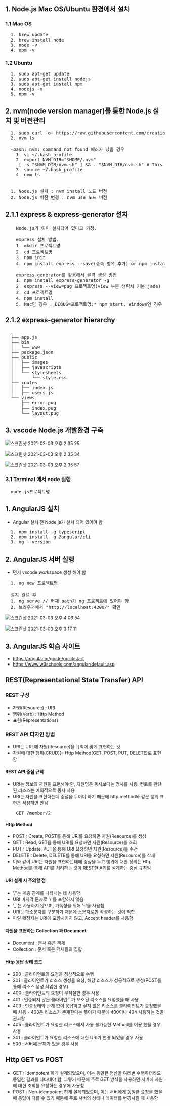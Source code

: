 ## 1. Node.js Mac OS/Ubuntu 환경에서 설치

### 1.1 Mac OS

<pre>
  1. brew update
  2. brew install node
  3. node -v
  4. npm -v
</pre>

### 1.2 Ubuntu

<pre>
  1. sudo apt-get update
  2. sudo apt-get install nodejs
  3. sudo apt-get install npm
  4. nodejs -v
  5. npm -v
</pre>

## 2. nvm(node version manager)를 통한 Node.js 설치 및 버전관리

<pre>
  1. sudo curl -o- https://raw.githubusercontent.com/creationix/nvm/v0.33.1/install.sh | bash
  2. nvm ls
  
  -bash: nvm: command not found 에러가 났을 경우
    1. vi ~/.bash_profile
    2. export NVM_DIR="$HOME/.nvm"
     [ -s "$NVM_DIR/nvm.sh" ] && . "$NVM_DIR/nvm.sh" # This loads nvm
    3. source ~/.bash_profile
    4. nvm ls


  1. Node.js 설치 : nvm install 노드 버전
  2. Node.js 버전 변경 : nvm use 노드 버전
</pre>

## 2.1.1 express & express-generator 설치
<pre>
    Node.js가 이미 설치되어 있다고 가정.
    
    express 설치 방법.
    1. mkdir 프로젝트명
    2. cd 프로젝트명
    3. npm init
    4. npm install express --save(종속 항목 추가) or npm install express(종속 항목 추가x)

    express-generator를 활용해서 골격 생성 방법
    1. npm install express-generator -g
    2. express --view=pug 프로젝트명(view 부분 생략시 기본 jade)
    3. cd 프로젝트명
    4. npm install
    5. Mac인 경우 : DEBUG=프로젝트명:* npm start, Windows인 경우 : set DEBUG=프로젝트명:* * npm start
</pre>

## 2.1.2 express-generator hierarchy
<pre>
  .
  ├── app.js                     
  ├── bin 
  │   └── www
  ├── package.json
  ├── public
  │   ├── images
  │   ├── javascripts
  │   └── stylesheets
  │       └── style.css
  ├── routes                 
  │   ├── index.js      
  │   ├── users.js            
  └── views
      ├── error.pug
      ├── index.pug
      └── layout.pug  
</pre>

## 3. vscode Node.js 개발환경 구축

![스크린샷 2021-03-03 오후 2 35 25](https://user-images.githubusercontent.com/77099686/109757939-1e158a00-7c2e-11eb-92d7-303886527a23.png)

![스크린샷 2021-03-03 오후 2 35 34](https://user-images.githubusercontent.com/77099686/109757945-2077e400-7c2e-11eb-9448-e9672d343a46.png)

![스크린샷 2021-03-03 오후 2 35 57](https://user-images.githubusercontent.com/77099686/109757948-21107a80-7c2e-11eb-9e40-3557d70209eb.png)

### 3.1 Terminal 에서 node 실행
<pre>
  node js프로젝트명
</pre>

## 1. AngularJS 설치
* Angular 설치 전 Node.js가 설치 되어 있어야 함

<pre>
  1. npm install -g typescript
  2. npm install -g @angular/cli
  3. ng --version
</pre>

## 2. AngularJS 서버 실행
* 먼저 vscode workspace 생성 해야 함

<pre>
  1. ng new 프로젝트명
  
  설치 완료 후
  1. ng serve // 현재 path가 ng 프로젝트에 있어야 함
  2. 브라우저에서 "http://localhost:4200/" 확인
</pre>

![스크린샷 2021-03-03 오후 4 06 54](https://user-images.githubusercontent.com/77099686/109767168-7c486a00-7c3a-11eb-9296-45ecadbcdded.png)

![스크린샷 2021-03-03 오후 3 17 11](https://user-images.githubusercontent.com/77099686/109761616-8c108000-7c33-11eb-85a5-9331bc9cd983.png)

## 3. AngularJS 학습 사이트
* https://angular.io/guide/quickstart
* https://www.w3schools.com/angular/default.asp

## REST(Representational State Transfer) API

### REST 구성
* 자원(Resource) : URI
* 행위(Verb) : Http Method
* 표현(Representations)

### REST API 디자인 방법
* URI는 URL에 자원(Resource)을 규칙에 맞게 표현하는 것 
* 자원에 대한 행위(CRUD)는 Http Method(GET, POST, PUT, DELETE)로 표현함

#### REST API 중심 규칙
* URI는 정보의 자원을 표현해야 함, 자원명은 동사보다는 명사를 사용, 컨트롤 관련된 리소스는 예외적으로 동사 사용
* URI는 자원을 표현하는데 중점을 두어야 하기 때문에 http method와 같은 행위 표현은 작성하면 안됨

<pre>
    GET /member/2
</pre>

#### Http Method
* POST : Create, POST를 통해 URI를 요청하면 자원(Resource)를 생성
* GET : Read, GET을 통해 URI를 요청하면 자원(Resource)를 조회
* PUT : Update, PUT을 통해 URI 요청하면 자원(Resource)를 수정
* DELETE : Delete, DELETE를 통해 URI를 요청하면 자원(Resource)를 삭제
* 이와 같이 URI는 자원을 표현하는데에 중점을 두고 행위에 대한 정의는 Http Method를 통해 API를 처리하는 것이 REST한 API를 설계하는 중심 규칙임

#### URI 설계 시 주의할 점
* '/'는 계층 관계를 나타내는 데 사용함
* URI 마지막 문자로 '/'를 포함하지 않음
* '_'는 사용하지 않으며, 가독성을 위해 '-'을 사용함
* URI는 대소문자를 구분하기 때문에 소문자로만 작성하는 것이 적합
* 파일 확장자는 URI에 포함시키지 않고, Accept header를 사용함

#### 자원을 표현하는 Collection 과 Document
* Document : 문서 혹은 객체
* Collection : 문서 혹은 객체들의 집합

#### Http 응답 상태 코드
* 200 : 클라이언트의 요청을 정상적으로 수행
* 201 : 클라이언트가 리소스 생성을 요청, 해당 리소스가 성공적으로 생성(POST를 통해 리소스 생성 작업한 경우)
* 400 : 클라이언트의 요청이 부적절한 경우 사용
* 401 : 인증되지 않은 클라이언트가 보호된 리소스를 요청했을 때 사용
* 403 : 인증상태와 관계 없이 응답하고 싶지 않은 리소스를 클라이언트가 요청했을 때 사용 - 403은 리소스가 존재한다는 뜻이기 때문에 400이나 404 사용하는 것을 권고함
* 405 : 클라이언트가 요청한 리소스에서 사용 불가능한 Method를 이용 했을 경우 사용
* 301 : 클라이언트가 요청한 리소스에 대한 URI가 변경 되었을 경우 사용
* 500 : 서버에 문제가 있을 경우 사용

## Http GET vs POST
* GET : Idempotent 하게 설계되었으며, 이는 동일한 연산을 여러번 수행하더라도 동일한 결과를 나타내야 함, 그렇기 때문에 주로 GET 방식을 사용하면 서버에 자원에 대한 조회를 요청하는 경우에 사용함
* POST : Non-idempotent 하게 설계되었으며, 이는 서버에게 동일한 요청을 했을 때 응답이 다를 수 있기 때문에 주로 서버의 상태나 데이터를 변경시킬 때 사용함

